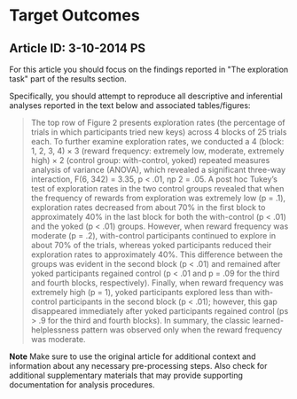 # Target Outcomes
## Article ID: 3-10-2014 PS

For this article you should focus on the findings reported in "The exploration task" part of the results section.

Specifically, you should attempt to reproduce all descriptive and inferential analyses reported in the text below and associated tables/figures:

> The top row of Figure 2 presents exploration rates (the
percentage of trials in which participants tried new keys)
across 4 blocks of 25 trials each. To further examine
exploration rates, we conducted a 4 (block: 1, 2, 3, 4) × 3 (reward frequency: extremely low, moderate, extremely high) × 2 (control group: with-control, yoked) repeated measures analysis of variance (ANOVA), which revealed a significant three-way interaction, F(6, 342) = 3.35, p < .01, ηp 2 = .05. A post hoc Tukey’s test of exploration rates in the two control groups revealed that when the frequency of rewards from exploration was extremely low (p = .1), exploration rates decreased from about 70%
in the first block to approximately 40% in the last block
for both the with-control (p < .01) and the yoked (p < .01)
groups. However, when reward frequency was moderate
(p = .2), with-control participants continued to explore in
about 70% of the trials, whereas yoked participants
reduced their exploration rates to approximately 40%.
This difference between the groups was evident in the
second block (p < .01) and remained after yoked participants
regained control (p < .01 and p = .09 for the third
and fourth blocks, respectively). Finally, when reward
frequency was extremely high (p = 1), yoked participants
explored less than with-control participants in the second
block (p < .01); however, this gap disappeared immediately
after yoked participants regained control (ps > .9 for
the third and fourth blocks). In summary, the classic
learned-helplessness pattern was observed only when
the reward frequency was moderate.

**Note**
Make sure to use the original article for additional context and information about any necessary pre-processing steps. Also check for additional supplementary materials that may provide supporting documentation for analysis procedures.
